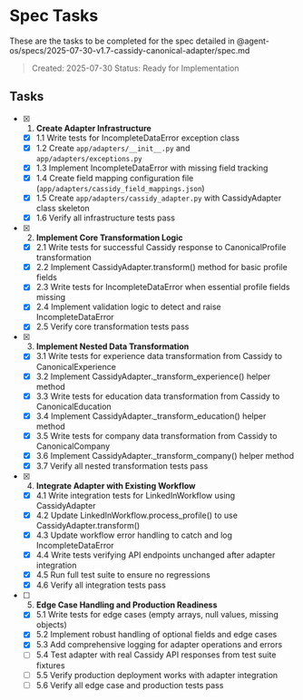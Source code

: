 # Spec Tasks

These are the tasks to be completed for the spec detailed in @agent-os/specs/2025-07-30-v1.7-cassidy-canonical-adapter/spec.md

> Created: 2025-07-30
> Status: Ready for Implementation

## Tasks

- [x] 1. **Create Adapter Infrastructure**
  - [x] 1.1 Write tests for IncompleteDataError exception class
  - [x] 1.2 Create `app/adapters/__init__.py` and `app/adapters/exceptions.py` 
  - [x] 1.3 Implement IncompleteDataError with missing field tracking
  - [x] 1.4 Create field mapping configuration file (`app/adapters/cassidy_field_mappings.json`)
  - [x] 1.5 Create `app/adapters/cassidy_adapter.py` with CassidyAdapter class skeleton  
  - [x] 1.6 Verify all infrastructure tests pass

- [x] 2. **Implement Core Transformation Logic**
  - [x] 2.1 Write tests for successful Cassidy response to CanonicalProfile transformation
  - [x] 2.2 Implement CassidyAdapter.transform() method for basic profile fields
  - [x] 2.3 Write tests for IncompleteDataError when essential profile fields missing
  - [x] 2.4 Implement validation logic to detect and raise IncompleteDataError
  - [x] 2.5 Verify core transformation tests pass

- [x] 3. **Implement Nested Data Transformation**
  - [x] 3.1 Write tests for experience data transformation from Cassidy to CanonicalExperience
  - [x] 3.2 Implement CassidyAdapter._transform_experience() helper method
  - [x] 3.3 Write tests for education data transformation from Cassidy to CanonicalEducation
  - [x] 3.4 Implement CassidyAdapter._transform_education() helper method
  - [x] 3.5 Write tests for company data transformation from Cassidy to CanonicalCompany
  - [x] 3.6 Implement CassidyAdapter._transform_company() helper method
  - [x] 3.7 Verify all nested transformation tests pass

- [x] 4. **Integrate Adapter with Existing Workflow**
  - [x] 4.1 Write integration tests for LinkedInWorkflow using CassidyAdapter
  - [x] 4.2 Update LinkedInWorkflow.process_profile() to use CassidyAdapter.transform()
  - [x] 4.3 Update workflow error handling to catch and log IncompleteDataError
  - [x] 4.4 Write tests verifying API endpoints unchanged after adapter integration
  - [x] 4.5 Run full test suite to ensure no regressions
  - [x] 4.6 Verify all integration tests pass

- [ ] 5. **Edge Case Handling and Production Readiness**
  - [x] 5.1 Write tests for edge cases (empty arrays, null values, missing objects)
  - [x] 5.2 Implement robust handling of optional fields and edge cases
  - [x] 5.3 Add comprehensive logging for adapter operations and errors
  - [ ] 5.4 Test adapter with real Cassidy API responses from test suite fixtures
  - [ ] 5.5 Verify production deployment works with adapter integration
  - [ ] 5.6 Verify all edge case and production tests pass
